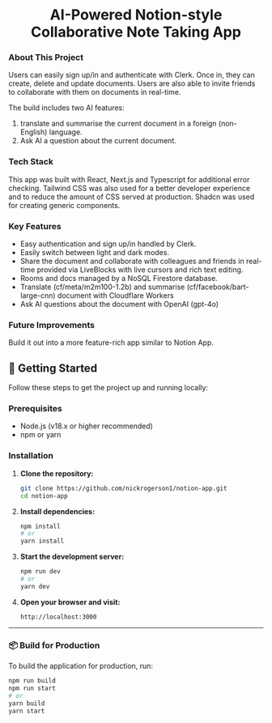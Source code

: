 <h1 align="center">AI-Powered Notion-style Collaborative Note Taking App</h1>

### About This Project
Users can easily sign up/in and authenticate with Clerk. Once in, they can create, delete and update documents. Users are also able to invite friends to collaborate with them on documents in real-time. 

The build includes two AI features: 
1. translate and summarise the current document in a foreign (non-English) language. 
2. Ask AI a question about the current document.


### Tech Stack
This app was built with React, Next.js and Typescript for additional error checking. Tailwind CSS was also used for a better developer experience and to reduce the amount of CSS served at production. Shadcn was used for creating generic components.

### Key Features
- Easy authentication and sign up/in handled by Clerk.
- Easily switch between light and dark modes.
- Share the document and collaborate with colleagues and friends in real-time provided via LiveBlocks with live cursors and rich text editing.
- Rooms and docs managed by a NoSQL Firestore database.
- Translate (cf/meta/m2m100-1.2b) and summarise (cf/facebook/bart-large-cnn) document with Cloudflare Workers
- Ask AI questions about the document with OpenAI (gpt-4o)

### Future Improvements
Build it out into a more feature-rich app similar to Notion App.


## 🚀 Getting Started

Follow these steps to get the project up and running locally:

### Prerequisites

- Node.js (v18.x or higher recommended)
- npm or yarn

### Installation

1. **Clone the repository:**
    ```bash
    git clone https://github.com/nickrogerson1/notion-app.git
    cd notion-app
    ```

2. **Install dependencies:**
    ```bash
    npm install
    # or
    yarn install
    ```

3. **Start the development server:**
    ```bash
    npm run dev
    # or
    yarn dev
    ```

4. **Open your browser and visit:**
    ```
    http://localhost:3000
    ```

---

### 📦 Build for Production

To build the application for production, run:

```bash
npm run build
npm run start
# or
yarn build
yarn start
